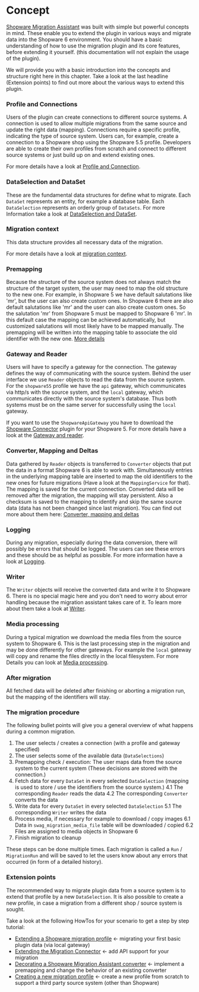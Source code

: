 # Concept



[Shopware Migration Assistant](https://github.com/shopware/SwagMigrationAssistant) was built with simple but powerful concepts in mind. These enable you to extend the plugin in various ways and migrate data into the Shopware 6 environment. You should have a basic understanding of how to use the migration plugin and its core features, before extending it yourself. \(this documentation will not explain the usage of the plugin\).

We will provide you with a basic introduction into the concepts and structure right here in this chapter. Take a look at the last headline \(Extension points\) to find out more about the various ways to extend this plugin.

### Profile and Connections <a id="profile-and-connections"></a>

Users of the plugin can create connections to different source systems. A connection is used to allow multiple migrations from the same source and update the right data \(mapping\). Connections require a specific profile, indicating the type of source system. Users can, for example, create a connection to a Shopware shop using the Shopware 5.5 profile. Developers are able to create their own profiles from scratch and connect to different source systems or just build up on and extend existing ones.

For more details have a look at [Profile and Connection](profile-and-connection.md).

### DataSelection and DataSet <a id="dataselection-and-dataset"></a>

These are the fundamental data structures for define what to migrate. Each `DataSet` represents an entity, for example a database table. Each `DataSelection` represents an orderly group of `DataSets`. For more Information take a look at [DataSelection and DataSet](dataselection-and-dataset.md).

### Migration context <a id="migration-context"></a>

This data structure provides all necessary data of the migration.

For more details have a look at [migration context](migration-context.md).

### Premapping <a id="premapping"></a>

Because the structure of the source system does not always match the structure of the target system, the user may need to map the old structure to the new one. For example, in Shopware 5 we have default salutations like 'mr', but the user can also create custom ones. In Shopware 6 there are also default salutations like 'mr' and the user can also create custom ones. So the salutation 'mr' from Shopware 5 must be mapped to Shopware 6 'mr'. In this default case the mapping can be achieved automatically, but customized salutations will most likely have to be mapped manually. The premapping will be written into the mapping table to associate the old identifier with the new one. [More details](premapping.md)

### Gateway and Reader <a id="gateway-and-reader"></a>

Users will have to specify a gateway for the connection. The gateway defines the way of communicating with the source system. Behind the user interface we use `Reader` objects to read the data from the source system. For the `shopware55` profile we have the `api` gateway, which communicates via http/s with the source system, and the `local` gateway, which communicates directly with the source system's database. Thus both systems must be on the same server for successfully using the `local` gateway.

If you want to use the `ShopwareApiGateway` you have to download the [Shopware Connector](https://github.com/shopware/SwagMigrationConnector) plugin for your Shopware 5. For more details have a look at the [Gateway and reader](gateway-and-reader.md).

### Converter, Mapping and Deltas <a id="converter-mapping-and-deltas"></a>

Data gathered by `Reader` objects is transferred to `Converter` objects that put the data in a format Shopware 6 is able to work with. Simultaneously entries in the underlying mapping table are inserted to map the old identifiers to the new ones for future migrations \(Have a look at the `MappingService` for that\). The mapping is saved for the current connection. Converted data will be removed after the migration, the mapping will stay persistent. Also a checksum is saved to the mapping to identify and skip the same source data \(data has not been changed since last migration\). You can find out more about them here: [Converter, mapping and deltas](convert-and-mapping.md)

### Logging <a id="logging"></a>

During any migration, especially during the data conversion, there will possibly be errors that should be logged. The users can see these errors and these should be as helpful as possible. For more information have a look at [Logging](logging.md).

### Writer <a id="writer"></a>

The `Writer` objects will receive the converted data and write it to Shopware 6. There is no special magic here and you don't need to worry about error handling because the migration assistant takes care of it. To learn more about them take a look at [Writer](writer.md).

### Media processing <a id="media-processing"></a>

During a typical migration we download the media files from the source system to Shopware 6. This is the last processing step in the migration and may be done differently for other gateways. For example the `local` gateway will copy and rename the files directly in the local filesystem. For more Details you can look at [Media processing](media-processing.md).

### After migration <a id="after-migration"></a>

All fetched data will be deleted after finishing or aborting a migration run, but the mapping of the identifiers will stay.

### The migration procedure <a id="the-migration-procedure"></a>

The following bullet points will give you a general overview of what happens during a common migration.

1. The user selects / creates a connection \(with a profile and gateway specified\)
2. The user selects some of the available data \(`DataSelections`\)
3. Premapping check / execution: The user maps data from the source system to the current system \(These decisions are stored with the connection.\)
4. Fetch data for every `DataSet` in every selected `DataSelection` \(mapping is used to store / use the identifiers from the source system.\) 4.1 The corresponding `Reader` reads the data 4.2 The corresponding `Converter` converts the data
5. Write data for every `DataSet` in every selected `DataSelection` 5.1 The corresponding `Writer` writes the data
6. Process media, if necessary for example to download / copy images 6.1 Data in `swag_migration_media_file` table will be downloaded / copied 6.2 Files are assigned to media objects in Shopware 6
7. Finish migration to cleanup

These steps can be done multiple times. Each migration is called a `Run` / `MigrationRun` and will be saved to let the users know about any errors that occurred \(in form of a detailed history\).

### Extension points <a id="extension-points"></a>

The recommended way to migrate plugin data from a source system is to extend that profile by a new `DataSelection`. It is also possible to create a new profile, in case a migration from a different shop / source system is sought.

Take a look at the following HowTos for your scenario to get a step by step tutorial:

* [Extending a Shopware migration profile](extending-a-shopware-migration-profile.md) &lt;- migrating your first basic plugin data \(via local gateway\)
* [Extending the Migration Connector](extending-the-migration-connector.md) &lt;- add API support for your migration
* [Decorating a Shopware Migration Assistant converter](decorating-a-shopware-migration-assistant-converter.md) &lt;- implement a premapping and change the behavior of an existing converter
* [Creating a new migration profile](creating-a-new-migration-profile.md) &lt;- create a new profile from scratch to support a third party source system \(other than Shopware\)

